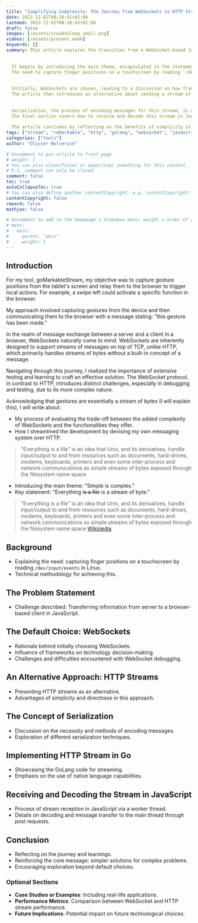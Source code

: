```yaml
---
title: "Simplifying Complexity: The Journey from WebSockets to HTTP Streams"
date: 2023-12-02T08:26:41+01:00
lastmod: 2023-12-02T08:26:41+01:00
draft: false
images: [/assets/crowdasleep_small.png]
videos: [/assets/present.webm]
keywords: []
summary: This article explores the transition from a WebSocket-based implementation to a simpler, more direct stream over HTTP in the context of capturing touch screen inputs on Linux. 
  
  
  It begins by introducing the main theme, encapsulated in the statement _Everything ~~is a file~~ is a stream of byte._ 
  The need to capture finger positions on a touchscreen by reading `/dev/input/events` in Linux is initially discussed, followed by a dilemma of transferring this data to a JavaScript client in a browser.
  
  
  Initially, WebSockets are chosen, leading to a discussion on how frameworks often shape our technological choices and the challenges faced in debugging WebSocket connections.
  The article then introduces an alternative about sending a stream of bytes over HTTP, drawing a parallel to Linux's approach to handling devices and files.
  
  
  Serialization, the process of encoding messages for this stream, is discussed next, highlighting the implementation specifics in GoLang and its native advantages. 
  The final section covers how to receive and decode this stream in JavaScript within a worker thread, and then send the decoded messages to the main thread using post requests.
  
  The article concludes by reflecting on the benefits of simplicity in technology, urging readers to reevaluate default choices and consider more straightforward solutions to complex problems.
tags: ["stream", "reMarkable", "http", "golang", "websocket", "javascript"]
categories: ["tools"]
author: "Olivier Wulveryck"

# Uncomment to pin article to front page
# weight: 1
# You can also close(false) or open(true) something for this content.
# P.S. comment can only be closed
comment: false
toc: true
autoCollapseToc: true
# You can also define another contentCopyright. e.g. contentCopyright: "This is another copyright."
contentCopyright: false
reward: false
mathjax: false

# Uncomment to add to the homepage's dropdown menu; weight = order of article
# menu:
#   main:
#     parent: "docs"
#     weight: 1
---
```


## Introduction

For my tool, goMarkableStream, my objective was to capture gesture positions from the tablet's screen and relay them to the browser to trigger local actions.
For example, a swipe left could activate a specific function in the browser.

My approach involved capturing gestures from the device and then communicating them to the browser with a message stating: "this gesture has been made."

In the realm of message exchange between a server and a client in a browser, WebSockets naturally come to mind.
WebSockets are inherently designed to support streams of messages on top of TCP, unlike HTTP, which primarily handles streams of bytes without a built-in concept of a message.

Navigating through this journey, I realized the importance of extensive testing and learning to craft an effective solution.
The WebSocket protocol, in contrast to HTTP, introduces distinct challenges, especially in debugging and testing, due to its more complex nature.

Acknowledging that gestures are essentially a stream of bytes (I will explain this), I will write about:
- My process of evaluating the trade-off between the added complexity of WebSockets and the functionalities they offer.
- How I streamlined the development by devising my own messaging system over HTTP.

> "Everything is a file" is an idea that Unix, and its derivatives, handle input/output to and from resources such as documents, hard-drives, modems, keyboards, printers 
  and even some inter-process and network communications as simple streams of bytes exposed through the filesystem name space


- Introducing the main theme: "Simple is complex."
- Key statement: "Everything ~~is a file~~ is a stream of byte."

> "Everything is a file" is an idea that Unix, and its derivatives, handle input/output to and from resources such as documents, hard-drives, modems, keyboards, printers 
  and even some inter-process and network communications as simple streams of bytes exposed through the filesystem name space
[Wikipedia](https://en.wikipedia.org/wiki/Everything_is_a_file)

## Background
- Explaining the need: capturing finger positions on a touchscreen by reading `/dev/input/events` in Linux.
- Technical methodology for achieving this.

## The Problem Statement
- Challenge described: Transferring information from server to a browser-based client in JavaScript.

## The Default Choice: WebSockets
- Rationale behind initially choosing WebSockets.
- Influence of frameworks on technology decision-making.
- Challenges and difficulties encountered with WebSocket debugging.

## An Alternative Approach: HTTP Streams
- Presenting HTTP streams as an alternative.
- Advantages of simplicity and directness in this approach.

## The Concept of Serialization
- Discussion on the necessity and methods of encoding messages.
- Exploration of different serialization techniques.

## Implementing HTTP Stream in Go
- Showcasing the GoLang code for streaming.
- Emphasis on the use of native language capabilities.

## Receiving and Decoding the Stream in JavaScript
- Process of stream reception in JavaScript via a worker thread.
- Details on decoding and message transfer to the main thread through post requests.

## Conclusion
- Reflecting on the journey and learnings.
- Reinforcing the core message: simpler solutions for complex problems.
- Encouraging exploration beyond default choices.

### Optional Sections
- **Case Studies or Examples**: Including real-life applications.
- **Performance Metrics**: Comparison between WebSocket and HTTP stream performance.
- **Future Implications**: Potential impact on future technological choices.

